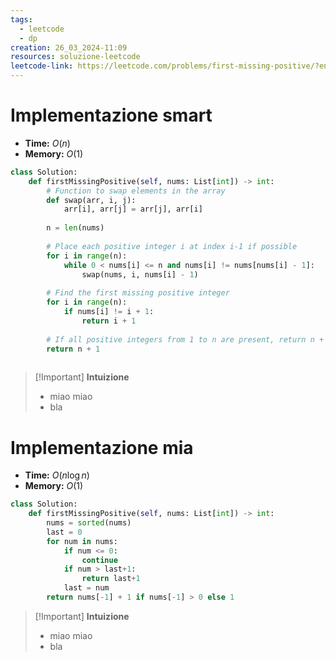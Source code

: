 ```yaml
---
tags:
  - leetcode
  - dp
creation: 26_03_2024-11:09
resources: soluzione-leetcode
leetcode-link: https://leetcode.com/problems/first-missing-positive/?envType=daily-question&envId=2024-03-26
---
```

# Implementazione smart

- **Time:** $O(n)$
- **Memory:** $O(1)$

```python
class Solution:
    def firstMissingPositive(self, nums: List[int]) -> int:
        # Function to swap elements in the array
        def swap(arr, i, j):
            arr[i], arr[j] = arr[j], arr[i]
        
        n = len(nums)
        
        # Place each positive integer i at index i-1 if possible
        for i in range(n):
            while 0 < nums[i] <= n and nums[i] != nums[nums[i] - 1]:
                swap(nums, i, nums[i] - 1)
        
        # Find the first missing positive integer
        for i in range(n):
            if nums[i] != i + 1:
                return i + 1
        
        # If all positive integers from 1 to n are present, return n + 1
        return n + 1
    
```

>[!Important] **Intuizione**
> - miao miao
> - bla

# Implementazione mia

- **Time:** $O(n\log n)$
- **Memory:** $O(1)$

```python
class Solution:
    def firstMissingPositive(self, nums: List[int]) -> int:
        nums = sorted(nums)
        last = 0
        for num in nums:
            if num <= 0:
                continue
            if num > last+1:
                return last+1
            last = num
        return nums[-1] + 1 if nums[-1] > 0 else 1

```

>[!Important] **Intuizione**
> - miao miao
> - bla
